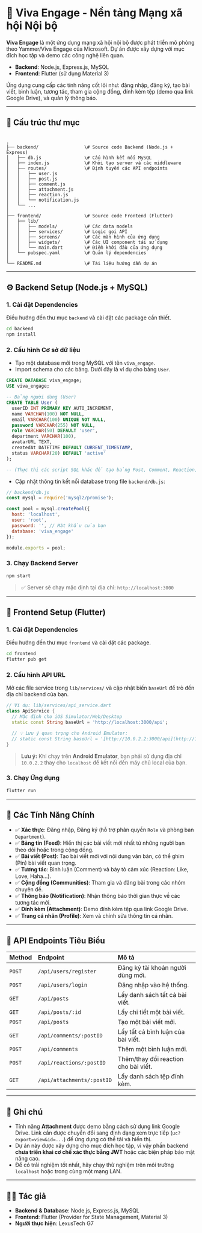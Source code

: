 # 📌 Viva Engage - Nền tảng Mạng xã hội Nội bộ

**Viva Engage** là một ứng dụng mạng xã hội nội bộ được phát triển mô phỏng theo Yammer/Viva Engage của Microsoft. Dự án được xây dựng với mục đích học tập và demo các công nghệ liên quan.

* **Backend**: Node.js, Express.js, MySQL
* **Frontend**: Flutter (sử dụng Material 3)

Ứng dụng cung cấp các tính năng cốt lõi như: đăng nhập, đăng ký, tạo bài viết, bình luận, tương tác, tham gia cộng đồng, đính kèm tệp (demo qua link Google Drive), và quản lý thông báo.

---

## 📂 Cấu trúc thư mục

```

.
├── backend/                 \# Source code Backend (Node.js + Express)
│   ├── db.js                \# Cấu hình kết nối MySQL
│   ├── index.js             \# Khởi tạo server và các middleware
│   ├── routes/              \# Định tuyến các API endpoints
│   │   ├── user.js
│   │   ├── post.js
│   │   ├── comment.js
│   │   ├── attachment.js
│   │   ├── reaction.js
│   │   └── notification.js
│   └── ...
│
├── frontend/                \# Source code Frontend (Flutter)
│   ├── lib/
│   │   ├── models/          \# Các data models
│   │   ├── services/        \# Logic gọi API
│   │   ├── screens/         \# Các màn hình của ứng dụng
│   │   ├── widgets/         \# Các UI component tái sử dụng
│   │   └── main.dart        \# Điểm khởi đầu của ứng dụng
│   └── pubspec.yaml         \# Quản lý dependencies
│
└── README.md                \# Tài liệu hướng dẫn dự án

````

---

## ⚙️ Backend Setup (Node.js + MySQL)

### 1. Cài đặt Dependencies

Điều hướng đến thư mục `backend` và cài đặt các package cần thiết.

```bash
cd backend
npm install
````

### 2\. Cấu hình Cơ sở dữ liệu

  * Tạo một database mới trong MySQL với tên `viva_engage`.
  * Import schema cho các bảng. Dưới đây là ví dụ cho bảng `User`.

<!-- end list -->

```sql
CREATE DATABASE viva_engage;
USE viva_engage;

-- Bảng người dùng (User)
CREATE TABLE User (
  userID INT PRIMARY KEY AUTO_INCREMENT,
  name VARCHAR(100) NOT NULL,
  email VARCHAR(100) UNIQUE NOT NULL,
  password VARCHAR(255) NOT NULL,
  role VARCHAR(50) DEFAULT 'user',
  department VARCHAR(100),
  avatarURL TEXT,
  createdAt DATETIME DEFAULT CURRENT_TIMESTAMP,
  status VARCHAR(20) DEFAULT 'active'
);

-- (Thực thi các script SQL khác để tạo bảng Post, Comment, Reaction, etc.)
```

  * Cập nhật thông tin kết nối database trong file `backend/db.js`:

<!-- end list -->

```javascript
// backend/db.js
const mysql = require('mysql2/promise');

const pool = mysql.createPool({
  host: 'localhost',
  user: 'root',
  password: '', // Mật khẩu của bạn
  database: 'viva_engage'
});

module.exports = pool;
```

### 3\. Chạy Backend Server

```bash
npm start
```

> ✅ Server sẽ chạy mặc định tại địa chỉ: `http://localhost:3000`

-----

## 📱 Frontend Setup (Flutter)

### 1\. Cài đặt Dependencies

Điều hướng đến thư mục `frontend` và cài đặt các package.

```bash
cd frontend
flutter pub get
```

### 2\. Cấu hình API URL

Mở các file service trong `lib/services/` và cập nhật biến `baseUrl` để trỏ đến địa chỉ backend của bạn.

```dart
// Ví dụ: lib/services/api_service.dart
class ApiService {
  // Mặc định cho iOS Simulator/Web/Desktop
  static const String baseUrl = 'http://localhost:3000/api';

  // 💡 Lưu ý quan trọng cho Android Emulator:
  // static const String baseUrl = '[http://10.0.2.2:3000/api](http://10.0.2.2:3000/api)';
}
```

> **Lưu ý:** Khi chạy trên **Android Emulator**, bạn phải sử dụng địa chỉ `10.0.2.2` thay cho `localhost` để kết nối đến máy chủ local của bạn.

### 3\. Chạy Ứng dụng

```bash
flutter run
```

-----

## 🌟 Các Tính Năng Chính

  * ✅ **Xác thực**: Đăng nhập, Đăng ký (hỗ trợ phân quyền `Role` và phòng ban `Department`).
  * ✅ **Bảng tin (Feed)**: Hiển thị các bài viết mới nhất từ những người bạn theo dõi hoặc trong cộng đồng.
  * ✅ **Bài viết (Post)**: Tạo bài viết mới với nội dung văn bản, có thể ghim (Pin) bài viết quan trọng.
  * ✅ **Tương tác**: Bình luận (Comment) và bày tỏ cảm xúc (Reaction: Like, Love, Haha...).
  * ✅ **Cộng đồng (Communities)**: Tham gia và đăng bài trong các nhóm chuyên đề.
  * ✅ **Thông báo (Notification)**: Nhận thông báo thời gian thực về các tương tác mới.
  * ✅ **Đính kèm (Attachment)**: Demo đính kèm tệp qua link Google Drive.
  * ✅ **Trang cá nhân (Profile)**: Xem và chỉnh sửa thông tin cá nhân.

-----

## 🔗 API Endpoints Tiêu Biểu

| Method | Endpoint | Mô tả |
| :--- | :--- | :--- |
| `POST` | `/api/users/register` | Đăng ký tài khoản người dùng mới. |
| `POST` | `/api/users/login` | Đăng nhập vào hệ thống. |
| `GET` | `/api/posts` | Lấy danh sách tất cả bài viết. |
| `GET` | `/api/posts/:id` | Lấy chi tiết một bài viết. |
| `POST` | `/api/posts` | Tạo một bài viết mới. |
| `GET` | `/api/comments/:postID` | Lấy tất cả bình luận của bài viết. |
| `POST` | `/api/comments` | Thêm một bình luận mới. |
| `POST` | `/api/reactions/:postID` | Thêm/thay đổi reaction cho bài viết. |
| `GET` | `/api/attachments/:postID` | Lấy danh sách tệp đính kèm. |

-----

## 📝 Ghi chú

  * Tính năng **Attachment** được demo bằng cách sử dụng link Google Drive. Link cần được chuyển đổi sang định dạng xem trực tiếp (`uc?export=view&id=...`) để ứng dụng có thể tải và hiển thị.
  * Dự án này được xây dựng cho mục đích học tập, vì vậy phần backend **chưa triển khai cơ chế xác thực bằng JWT** hoặc các biện pháp bảo mật nâng cao.
  * Để có trải nghiệm tốt nhất, hãy chạy thử nghiệm trên môi trường `localhost` hoặc trong cùng một mạng LAN.

-----

## 👨‍💻 Tác giả

  * **Backend & Database**: Node.js, Express.js, MySQL
  * **Frontend**: Flutter (Provider for State Management, Material 3)
  * **Người thực hiện**: LexusTech G7

<!-- end list -->

```
```